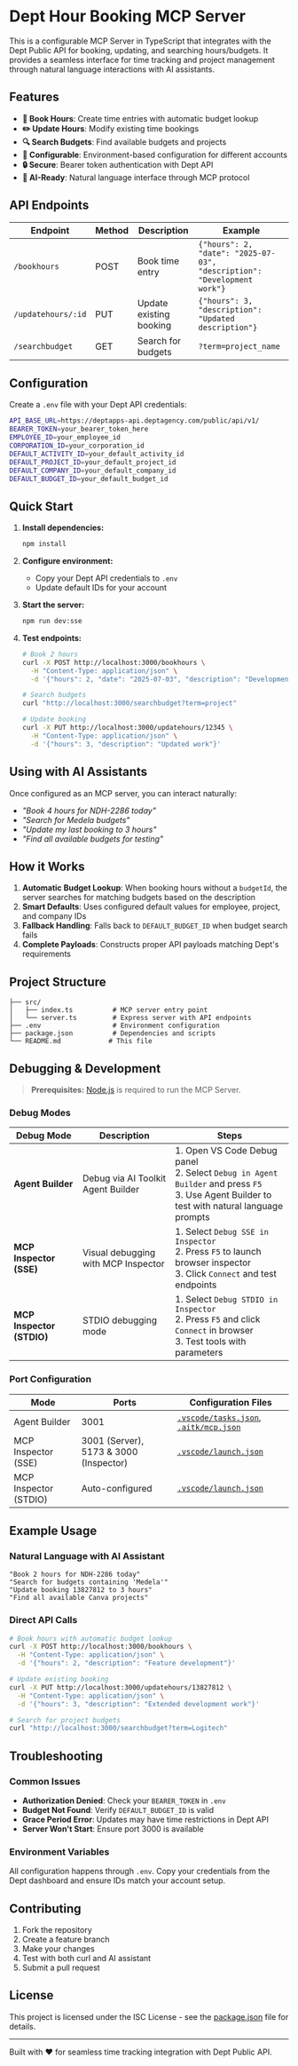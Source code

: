 # Dept Hour Booking MCP Server

This is a configurable MCP Server in TypeScript that integrates with the Dept Public API for booking, updating, and searching hours/budgets. It provides a seamless interface for time tracking and project management through natural language interactions with AI assistants.

## Features

- **📝 Book Hours**: Create time entries with automatic budget lookup
- **✏️ Update Hours**: Modify existing time bookings
- **🔍 Search Budgets**: Find available budgets and projects
- **🔧 Configurable**: Environment-based configuration for different accounts
- **🔒 Secure**: Bearer token authentication with Dept API
- **🤖 AI-Ready**: Natural language interface through MCP protocol

## API Endpoints

| Endpoint           | Method | Description             | Example                                                                 |
| ------------------ | ------ | ----------------------- | ----------------------------------------------------------------------- |
| `/bookhours`       | POST   | Book time entry         | `{"hours": 2, "date": "2025-07-03", "description": "Development work"}` |
| `/updatehours/:id` | PUT    | Update existing booking | `{"hours": 3, "description": "Updated description"}`                    |
| `/searchbudget`    | GET    | Search for budgets      | `?term=project_name`                                                    |

## Configuration

Create a `.env` file with your Dept API credentials:

```bash
API_BASE_URL=https://deptapps-api.deptagency.com/public/api/v1/
BEARER_TOKEN=your_bearer_token_here
EMPLOYEE_ID=your_employee_id
CORPORATION_ID=your_corporation_id
DEFAULT_ACTIVITY_ID=your_default_activity_id
DEFAULT_PROJECT_ID=your_default_project_id
DEFAULT_COMPANY_ID=your_default_company_id
DEFAULT_BUDGET_ID=your_default_budget_id
```

## Quick Start

1. **Install dependencies:**

   ```bash
   npm install
   ```

2. **Configure environment:**

   - Copy your Dept API credentials to `.env`
   - Update default IDs for your account

3. **Start the server:**

   ```bash
   npm run dev:sse
   ```

4. **Test endpoints:**

   ```bash
   # Book 2 hours
   curl -X POST http://localhost:3000/bookhours \
     -H "Content-Type: application/json" \
     -d '{"hours": 2, "date": "2025-07-03", "description": "Development work"}'

   # Search budgets
   curl "http://localhost:3000/searchbudget?term=project"

   # Update booking
   curl -X PUT http://localhost:3000/updatehours/12345 \
     -H "Content-Type: application/json" \
     -d '{"hours": 3, "description": "Updated work"}'
   ```

## Using with AI Assistants

Once configured as an MCP server, you can interact naturally:

- _"Book 4 hours for NDH-2286 today"_
- _"Search for Medela budgets"_
- _"Update my last booking to 3 hours"_
- _"Find all available budgets for testing"_

## How it Works

1. **Automatic Budget Lookup**: When booking hours without a `budgetId`, the server searches for matching budgets based on the description
2. **Smart Defaults**: Uses configured default values for employee, project, and company IDs
3. **Fallback Handling**: Falls back to `DEFAULT_BUDGET_ID` when budget search fails
4. **Complete Payloads**: Constructs proper API payloads matching Dept's requirements

## Project Structure

```
├── src/
│   ├── index.ts          # MCP server entry point
│   └── server.ts         # Express server with API endpoints
├── .env                  # Environment configuration
├── package.json          # Dependencies and scripts
└── README.md            # This file
```

## Debugging & Development

> **Prerequisites:** [Node.js](https://nodejs.org/) is required to run the MCP Server.

### Debug Modes

| Debug Mode                | Description                         | Steps                                                                                                                                          |
| ------------------------- | ----------------------------------- | ---------------------------------------------------------------------------------------------------------------------------------------------- |
| **Agent Builder**         | Debug via AI Toolkit Agent Builder  | 1. Open VS Code Debug panel<br>2. Select `Debug in Agent Builder` and press `F5`<br>3. Use Agent Builder to test with natural language prompts |
| **MCP Inspector (SSE)**   | Visual debugging with MCP Inspector | 1. Select `Debug SSE in Inspector`<br>2. Press `F5` to launch browser inspector<br>3. Click `Connect` and test endpoints                       |
| **MCP Inspector (STDIO)** | STDIO debugging mode                | 1. Select `Debug STDIO in Inspector`<br>2. Press `F5` and click `Connect` in browser<br>3. Test tools with parameters                          |

### Port Configuration

| Mode                  | Ports                                  | Configuration Files                                                            |
| --------------------- | -------------------------------------- | ------------------------------------------------------------------------------ |
| Agent Builder         | 3001                                   | [`.vscode/tasks.json`](.vscode/tasks.json), [`.aitk/mcp.json`](.aitk/mcp.json) |
| MCP Inspector (SSE)   | 3001 (Server), 5173 & 3000 (Inspector) | [`.vscode/launch.json`](.vscode/launch.json)                                   |
| MCP Inspector (STDIO) | Auto-configured                        | [`.vscode/launch.json`](.vscode/launch.json)                                   |

## Example Usage

### Natural Language with AI Assistant

```
"Book 2 hours for NDH-2286 today"
"Search for budgets containing 'Medela'"
"Update booking 13827812 to 3 hours"
"Find all available Canva projects"
```

### Direct API Calls

```bash
# Book hours with automatic budget lookup
curl -X POST http://localhost:3000/bookhours \
  -H "Content-Type: application/json" \
  -d '{"hours": 2, "description": "Feature development"}'

# Update existing booking
curl -X PUT http://localhost:3000/updatehours/13827812 \
  -H "Content-Type: application/json" \
  -d '{"hours": 3, "description": "Extended development work"}'

# Search for project budgets
curl "http://localhost:3000/searchbudget?term=Logitech"
```

## Troubleshooting

### Common Issues

- **Authorization Denied**: Check your `BEARER_TOKEN` in `.env`
- **Budget Not Found**: Verify `DEFAULT_BUDGET_ID` is valid
- **Grace Period Error**: Updates may have time restrictions in Dept API
- **Server Won't Start**: Ensure port 3000 is available

### Environment Variables

All configuration happens through `.env`. Copy your credentials from the Dept dashboard and ensure IDs match your account setup.

## Contributing

1. Fork the repository
2. Create a feature branch
3. Make your changes
4. Test with both curl and AI assistant
5. Submit a pull request

## License

This project is licensed under the ISC License - see the [package.json](package.json) file for details.

---

Built with ❤️ for seamless time tracking integration with Dept Public API.
